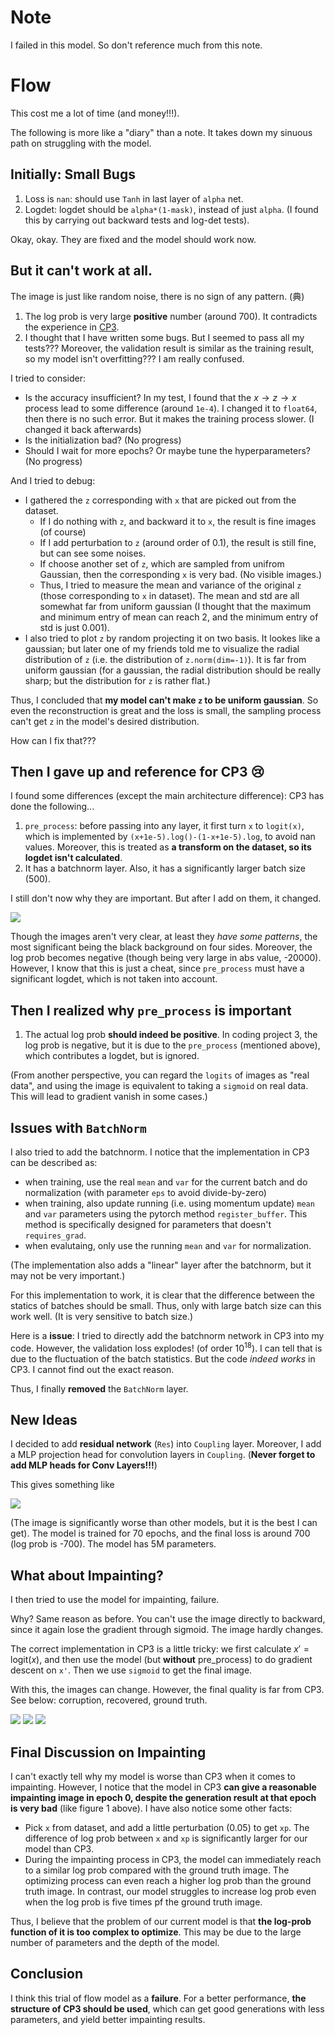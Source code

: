 # Note

I failed in this model. So don't reference much from this note.

# Flow

This cost me a lot of time (and money!!!). 

The following is more like a "diary" than a note. It takes down my sinuous path on struggling with the model.

## Initially: Small Bugs

1. Loss is `nan`: should use `Tanh` in last layer of `alpha` net.
2. Logdet: logdet should be `alpha*(1-mask)`, instead of just `alpha`. (I found this by carrying out backward tests and log-det tests).

Okay, okay. They are fixed and the model should work now.

## But it can't work at all.

The image is just like random noise, there is no sign of any pattern. (典)

1. The log prob is very large **positive** number (around 700). It contradicts the experience in [CP3](https://github.com/ZhaoHanHong/DL_2024Sp_CP3/).
2. I thought that I have written some bugs. But I seemed to pass all my tests??? Moreover, the validation result is similar as the training result, so my model isn't overfitting??? I am really confused.

I tried to consider:
- Is the accuracy insufficient? In my test, I found that the $x\to z\to x$ process lead to some difference (around `1e-4`). I changed it to `float64`, then there is no such error. But it makes the training process slower. (I changed it back afterwards)
- Is the initialization bad? (No progress)
- Should I wait for more epochs? Or maybe tune the hyperparameters? (No progress)

And I tried to debug:
- I gathered the `z` corresponding with `x` that are picked out from the dataset.
    - If I do nothing with `z`, and backward it to `x`, the result is fine images (of course)
    - If I add perturbation to `z` (around order of 0.1), the result is still fine, but can see some noises.
    - If choose another set of `z`, which are sampled from unifrom Gaussian, then the corresponding `x` is very bad. (No visible images.)
    - Thus, I tried to measure the mean and variance of the original `z` (those corresponding to `x` in dataset). The mean and std are all somewhat far from uniform gaussian (I thought that the maximum and minimum entry of mean can reach 2, and the minimum entry of std is just 0.001).
- I also tried to plot `z` by random projecting it on two basis. It lookes like a gaussian; but later one of my friends told me to visualize the radial distribution of `z` (i.e. the distribution of `z.norm(dim=-1)`). It is far from uniform gaussian (for a gaussian, the radial distribution should be really sharp; but the distribution for `z` is rather flat.)

Thus, I concluded that **my model can't make `z` to be uniform gaussian**. So even the reconstruction is great and the loss is small, the sampling process can't get `z` in the model's desired distribution. 

How can I fix that???

## Then I gave up and reference for CP3 😢

I found some differences (except the main architecture difference): CP3 has done the following...

1. `pre_process`: before passing into any layer, it first turn `x` to `logit(x)`, which is implemented by `(x+1e-5).log()-(1-x+1e-5).log`, to avoid nan values. Moreover, this is treated as **a transform on the dataset, so its logdet isn't calculated**.
2. It has a batchnorm layer. Also, it has a significantly larger batch size (500). 

I still don't now why they are important. But after I add on them, it changed.

![](./assets/1.png)

Though the images aren't very clear, at least they *have some patterns*, the most significant being the black background on four sides. Moreover, the log prob becomes negative (though being very large in abs value, -20000). However, I know that this is just a cheat, since `pre_process` must have a significant logdet, which is not taken into account.

## Then I realized why `pre_process` is important

1. The actual log prob **should indeed be positive**. In coding project 3, the log prob is negative, but it is due to the `pre_process` (mentioned above), which contributes a logdet, but is ignored.
<!-- 2. Think: $\frac{|z|^2}{2}$ in the Gaussian log prob isn't very large (theoretically, just $d/2$, where $d=784$ is the dimension of $z$ and $x$). However, the log jacobian should be large:
    - $x$ takes volume $V\le 1$ in the 784-dim space. 
    - However, $z$ should be isotropic Gaussian, which takes an exponentially large volume in high dimensional space. (An estimation, by Gaussian Annulus Theorem, radius is around $\sqrt{d}$; let we pick the radius to be $0.9\sqrt{d}$ to $1.1\sqrt{d}$, which takes a considerable ratio of the mass, then it can be estimated as $0.2V_d\times (\sqrt{d})^{d} $, which turns out to be order of $(e\pi)^d$.)
    - Thus, $\log \det \frac{\partial z}{\partial x}$, which represents the change of volume, should be really large (modestly speaking, at least $d\sim 2d$.)

Thus: without `pre_process`, the log prob will be positive. **The usage of `pre_process` is to extend the space that inputs take.** Why that helps the generation quality? I think maybe it is significantly harder for a model to train on the restricted space ($[0,1]^{d}$). -->

(From another perspective, you can regard the `logits` of images as "real data", and using the image is equivalent to taking a `sigmoid` on real data. This will lead to gradient vanish in some cases.)

## Issues with `BatchNorm`

I also tried to add the batchnorm. I notice that the implementation in CP3 can be described as:

- when training, use the real `mean` and `var` for the current batch and do normalization (with parameter `eps` to avoid divide-by-zero)
- when training, also update running (i.e. using momentum update) `mean` and `var` parameters using the pytorch method `register_buffer`. This method is specifically designed for parameters that doesn't `requires_grad`.
- when evalutaing, only use the running `mean` and `var` for normalization.

(The implementation also adds a "linear" layer after the batchnorm, but it may not be very important.)

For this implementation to work, it is clear that the difference between the statics of batches should be small. Thus, only with large batch size can this work well. (It is very sensitive to batch size.)

Here is a **issue**: I tried to directly add the batchnorm network in CP3 into my code. However, the validation loss explodes! (of order $10^{18}$). I can tell that is due to the fluctuation of the batch statistics. But the code *indeed works*
 in CP3. I cannot find out the exact reason.

Thus, I finally **removed** the `BatchNorm` layer.

## New Ideas

I decided to add **residual network** (`Res`) into `Coupling` layer. Moreover, I add a MLP projection head for convolution layers in `Coupling`. (**Never forget to add MLP heads for Conv Layers!!!**)

This gives something like

![](./assets/2.png)

(The image is significantly worse than other models, but it is the best I can get). The model is trained for 70 epochs, and the final loss is around 700 (log prob is -700). The model has 5M parameters.

## What about Impainting?

I then tried to use the model for impainting, failure.

Why? Same reason as before. You can't use the image directly to backward, since it again lose the gradient through sigmoid. The image hardly changes.

The correct implementation in CP3 is a little tricky: we first calculate $x'=\text{logit}(x)$, and then use the model (but **without** pre_process) to do gradient descent on `x'`. Then we use `sigmoid` to get the final image.

With this, the images can change. However, the final quality is far from CP3. See below: corruption, recovered, ground truth.

![](./assets/corrupted.png)
![](./assets/recovered.png)
![](./assets/ground_truth.png)

## Final Discussion on Impainting

I can't exactly tell why my model is worse than CP3 when it comes to impainting. However, I notice that the model in CP3 **can give a reasonable impainting image in epoch 0, despite the generation result at that epoch is very bad** (like figure 1 above). I have also notice some other facts:
- Pick `x` from dataset, and add a little perturbation (0.05) to get `xp`. The difference of log prob between `x` and `xp` is significantly larger for our model than CP3.
- During the impainting process in CP3, the model can immediately reach to a similar log prob compared with the ground truth image. The optimizing process can even reach a higher log prob than the ground truth image. In contrast, our model struggles to increase log prob even when the log prob is five times pf the ground truth image.

Thus, I believe that the problem of our current model is that **the log-prob function of it is too complex to optimize**. This may be due to the large number of parameters and the depth of the model.

## Conclusion

I think this trial of flow model as a **failure**. For a better performance, **the structure of CP3 should be used**, which can get good generations with less parameters, and yield better impainting results.